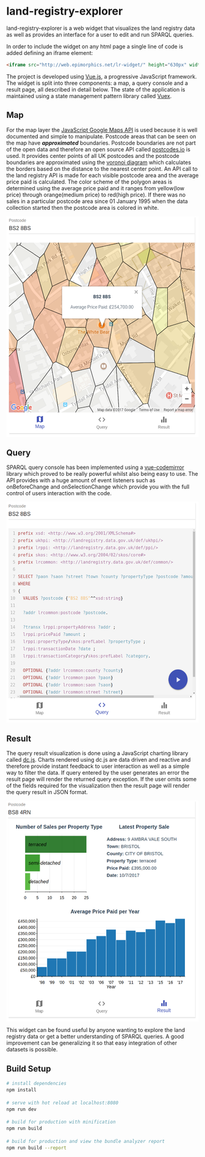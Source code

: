 # land-registry-explorer
land-registry-explorer is a web widget that visualizes the land registry data as well as provides an interface for a user to edit and run SPARQL queries.

In order to include the widget on any html page a single line of code is added defining an iframe element:
```html
<iframe src="http://web.epimorphics.net/lr-widget/" height="630px" width="600px" scrolling="no" frameborder="0"></iframe>
```

The project is developed using [Vue.js](https://vuejs.org/), a progressive JavaScript framework. The widget is split into three components: a map, a query console and a result page, all described in detail below. The state of the application is maintained using a state management pattern library called [Vuex](https://vuex.vuejs.org/en/intro.html).

## Map
For the map layer the [JavaScript Google Maps API](https://developers.google.com/maps/documentation/javascript/3.exp/reference) is used because it is well documented and simple to manipulate. Postcode areas that can be seen on the map have **_approximated_** boundaries. Postcode boundaries are not part of the open data and therefore an open source API called [postcodes.io](postcodes.io) is used. It provides center points of all UK postcodes and the postcode boundaries are approximated using the [voronoi diagram](https://en.wikipedia.org/wiki/Voronoi_diagram) which calculates the borders based on the distance to the nearest center point. An API call to the land registry API is made for each visible postcode area and the average price paid is calculated. The color scheme of the polygon areas is determined using the average price paid and it ranges from yellow(low price) through orange(medium price) to red(high price). If there was no sales in a particular postcode area since 01 January 1995 when the data collection started then the postcode area is colored in white.

<img src="https://raw.githubusercontent.com/epimorphics/land-registry-explorer/master/screenshots/map.png" width="530" height="579" align="middle"/>

## Query
SPARQL query console has been implemented using a [vue-codemirror](https://www.npmjs.com/package/vue-codemirror) library which proved to be really powerful whilst also being easy to use. The API provides with a huge amount of event listeners such as onBeforeChange and onSelectionChange which provide you with the full control of users interaction with the code. 

<img src="https://raw.githubusercontent.com/epimorphics/land-registry-explorer/master/screenshots/query.png" width="530" height="579" align="middle"/>

## Result
The query result visualization is done using a JavaScript charting library called [dc.js](https://dc-js.github.io/dc.js/). Charts rendered using dc.js are data driven and reactive and therefore provide instant feedback to user interaction as well as a simple way to filter the data. If query entered by the user generates an error the result page will render the returned query exception. If the user omits some of the fields required for the visualization then the result page will render the query result in JSON format.

<img src="https://raw.githubusercontent.com/epimorphics/land-registry-explorer/master/screenshots/result.png" width="530" height="579" align="middle"/>

This widget can be found useful by anyone wanting to explore the land registry data or get a better understanding of SPARQL queries. A good improvement can be generalizing it so that easy integration of other datasets is possible.

## Build Setup

``` bash
# install dependencies
npm install

# serve with hot reload at localhost:8080
npm run dev

# build for production with minification
npm run build

# build for production and view the bundle analyzer report
npm run build --report
```

